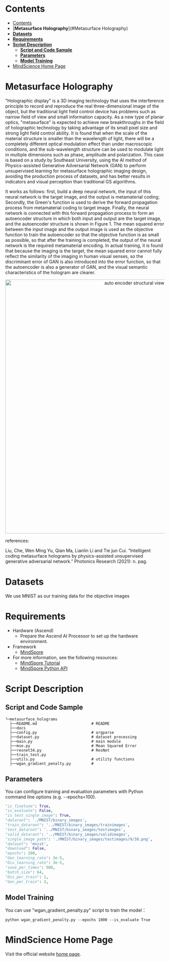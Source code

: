 # Contents

<!-- TOC -->

- [Contents](#contents)
- [**Metasurface Holography**](#Metasurface Holography)
- [**Datasets**](#datasets)
- [**Requirements**](#requirements)
- [**Script Description**](#script-description)
    - [**Script and Code Sample**](#script-and-code-sample)
    - [**Parameters**](#parameters)
    - [**Model Training**](#model-training)
- [MindScience Home Page](#mindscience-home-page)

<!-- /TOC -->

# **Metasurface Holography**

"Holographic display" is a 3D imaging technology that uses the interference principle to record and reproduce the real three-dimensional image of the object, but the traditional light field control device has problems such as narrow field of view and small information capacity. As a new type of planar optics, "metasurface" is expected to achieve new breakthroughs in the field of holographic technology by taking advantage of its small pixel size and strong light field control ability. It is found that when the scale of the material structure is smaller than the wavelength of light, there will be a completely different optical modulation effect than under macroscopic conditions, and the sub-wavelength structure can be used to modulate light in multiple dimensions such as phase, amplitude and polarization. This case is based on a study by Southeast University, using the AI method of Physics-assisted Generative Adversarial Network (GAN) to perform unsupervised learning for metasurface holographic imaging design, avoiding the production process of datasets, and has better results in indicators and visual perception than traditional GS algorithms.

It works as follows: first, build a deep neural network, the input of this neural network is the target image, and the output is metamaterial coding; Secondly, the Green's function is used to derive the forward propagation process from metamaterial coding to target image. Finally, the neural network is connected with this forward propagation process to form an autoencoder structure in which both input and output are the target image, and the autoencoder structure is shown in Figure 1. The mean squared error between the input image and the output image is used as the objective function to train the autoencoder so that the objective function is as small as possible, so that after the training is completed, the output of the neural network is the required metamaterial encoding. In actual training, it is found that because the imaging is the target, the mean squared error cannot fully reflect the similarity of the imaging in human visual senses, so the discriminant error of GAN is also introduced into the error function, so that the autoencoder is also a generator of GAN, and the visual semantic characteristics of the hologram are clearer.

<div  align="center">
<img src="./docs/autoencoder.jpg" width = "800" alt="auto encoder structural view" align=center />
</div>

references:

Liu, Che, Wen Ming Yu, Qian Ma, Lianlin Li and Tie jun Cui. “Intelligent coding metasurface holograms by physics-assisted unsupervised generative adversarial network.” Photonics Research (2021): n. pag.

# **Datasets**

We use MNIST as our training data for the objective images

# **Requirements**

- Hardware (Ascend)
    - Prepare the Ascend AI Processor to set up the hardware environment.
- Framework
    - [MindSpore](https://www.mindspore.cn/install)
- For more information, see the following resources:
    - [MindSpore Tutorial](https://www.mindspore.cn/tutorials/en/master/index.html)
    - [MindSpore Python API](https://www.mindspore.cn/docs/en/master/index.html)

# **Script Description**

## **Script and Code Sample**

```path
└─metasurface_holograms
  ├──README.md                        # README
  ├──docs
  ├──config.py                        # argparse
  ├──dataset.py                       # dataset processing
  ├──main.py                          # main module
  ├──mse.py                           # Mean Squared Error
  ├──resnet34.py                      # ResNet
  ├──train_test.py
  ├──utils.py                         # utility functions
  ├──wgan_gradient_penalty.py         #
```

## **Parameters**

You can configure training and evaluation parameters with Python command line options (e.g. --epochs=100).

```python
"is_finetune": True,                                                   # whether to fine-tune
"is_evaluate": False,                                                  # whether to test model with images from <test_dataroot>
"is_test_single_image": True,                                          # whether to test model with single image from <single_image_path>
"dataroot": './MNIST/binary_images',                                   # Path to dataroot
"train_dataroot": '../MNIST/binary_images/trainimages',                # Path to train_dataroot
"test_dataroot": '../MNIST/binary_images/testimages',                  # Path to test_dataroot
"valid_dataroot": '../MNIST/binary_images/validimages',                # Path to valid_dataroot
"single_image_path": './MNIST/binary_images/testimages/9/38.png',      # Path to single_image_path
"dataset": 'mnist',                                                    # name of the dataset
"download": False,                                                     # whether to download
"epochs": 200,                                                         # number of epochs
"Gen_learning_rate": 3e-5,                                             # generator learning rate
"Dis_learning_rate": 3e-5,                                             # discriminator learning rate
"save_per_times": 500,                                                 # interval for model saving
"batch_size": 64,                                                      # size of mini-batch
"Dis_per_train": 1,                                                    # interval for training the generator
"Gen_per_train": 3,                                                    # interval for training the discriminator
```

## **Model Training**

You can use "wgan_gradient_penalty.py" script to train the model：

```shell
python wgan_gradient_penalty.py --epochs 1000 --is_evaluate True
```

# MindScience Home Page

Visit the official website [home page](<https://gitee.com/mindspore/mindscience>).
